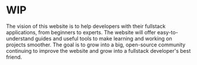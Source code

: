 # WIP

The vision of this website is to help developers with their fullstack applications, from beginners to experts. The website will offer easy-to-understand guides and useful tools to make learning and working on projects smoother. The goal is to grow into a big, open-source community continuing to improve the website and grow into a fullstack developer's best friend.
